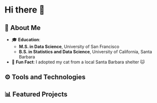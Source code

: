 # Hi there 👋

## 🚀 About Me
- 🎓 **Education**:  
   - **M.S. in Data Science**, University of San Francisco  
   - **B.S. in Statistics and Data Science**, University of California, Santa Barbara
- 🐾 **Fun Fact**: I adopted my cat from a local Santa Barbara shelter 🐱

## ⚙️ Tools and Technologies


## 📊 Featured Projects


